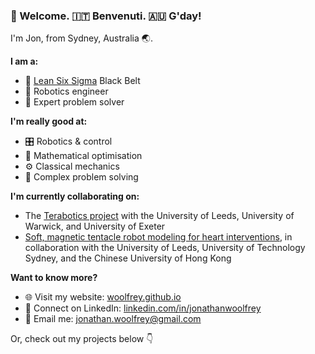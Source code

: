 ### :england: Welcome. :it: Benvenuti. :australia: G'day!

I'm Jon, from Sydney, Australia :earth_asia:.

**I am a:**
- :martial_arts_uniform: [Lean Six Sigma](https://en.wikipedia.org/wiki/Lean_Six_Sigma) Black Belt  
- :robot: Robotics engineer  
- :jigsaw: Expert problem solver
  
**I'm really good at:**
- :control_knobs: Robotics & control  
- :abacus: Mathematical optimisation  
- :gear: Classical mechanics  
- :brain: Complex problem solving  

**I'm currently collaborating on:**
- The [Terabotics project](https://warwick.ac.uk/fac/sci/physics/research/condensedmatt/ultrafastphotonics/emmasthzgroup/terabotics/) with the University of Leeds, University of Warwick, and University of Exeter  
- [Soft, magnetic tentacle robot modeling for heart interventions](https://wun.ac.uk/wun/research/view/magnetically-controlled-tentacle-robots-for-transcatheter-structural-heart-intervention/), in collaboration with the University of Leeds, University of Technology Sydney, and the Chinese University of Hong Kong  

**Want to know more?**
- :globe_with_meridians: Visit my website: [woolfrey.github.io](https://woolfrey.github.io)  
- :link: Connect on LinkedIn: [linkedin.com/in/jonathanwoolfrey](https://www.linkedin.com/in/jonathanwoolfrey/)  
- :email: Email me: [jonathan.woolfrey@gmail.com](mailto:jonathan.woolfrey@gmail.com)  

Or, check out my projects below :point_down:
